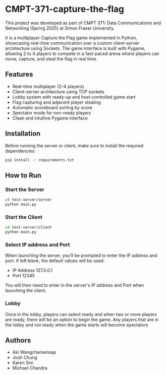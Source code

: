 # CMPT-371-capture-the-flag

This project was developed as part of CMPT 371: Data Communications and Networking (Spring 2025) at Simon Fraser University.

It is a multiplayer Capture the Flag game implemented in Python, showcasing real-time communication over a custom client-server architecture using Sockets. The game interface is built with Pygame, allowing 2 to 4 players to compete in a fast-paced arena where players can move, capture, and steal the flag in real time.

## Features

- Real-time multiplayer (2–4 players)
- Client-server architecture using TCP sockets
- Lobby system with ready-up and host-controlled game start
- Flag capturing and adjacent player stealing
- Automatic scoreboard sorting by score
- Spectator mode for non-ready players
- Clean and intuitive Pygame interface

## Installation

Before running the server or client, make sure to install the required dependencies:

```bash
pip install -r requirements.txt
```
## How to Run

### Start the Server
```bash
cd test-server/server
python main.py
```

### Start the Client
```bash
cd test-server/client
python main.py
```

### Select IP address and Port 
When launching the server, you’ll be prompted to enter the IP address and port.
If left blank, the default values will be used:
- IP Address 127.0.0.1
- Port 12345

You will then need to enter in the server's IP address and Port when launching the client.

### Lobby
Once in the lobby, players can select ready and when two or more players are ready, there will be an option to begin the game. Any players that are in the lobby and not ready when the game starts will become spectators

## Authors

- Aki Wangcharoensap
- Josh Chung 
- Karen Sim
- Michael Chandra


